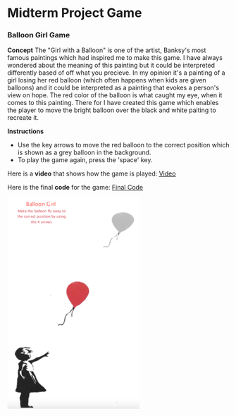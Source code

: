 # Midterm Project Game
### Balloon Girl Game

**Concept**
The "Girl with a Balloon" is one of the artist, Banksy's most famous paintings which had inspired me to make this game. I have always wondered about the meaning of this painting but it could be interpreted differently based of off what you precieve. In my opinion it's a painting of a girl losing her red balloon (which often happens when kids are given balloons) and it could be interpreted as a painting that evokes a person's view on hope.
The red color of the balloon is what caught my eye, when it comes to this painting. There for I have created this game which enables the player to move the bright balloon over the black and white paiting to recreate it.

**Instructions**
- Use the key arrows to move the red balloon to the correct position which is shown as a grey balloon in the background.
- To play the game again, press the 'space' key.

Here is a **video** that shows how the game is played:
[Video](https://github.com/SalamaAlmheiri/introToIM/blob/main/midtermProject/Video%20Final.mov)


Here is the final **code** for the game:
[Final Code](https://github.com/SalamaAlmheiri/introToIM/blob/main/midtermProject/Midterm_Game_Final_.pde)


  
<img src="https://github.com/SalamaAlmheiri/introToIM/blob/main/midtermProject/Banksy%203.png" width=300 align=center>
